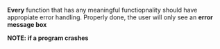 **Every** function that has any meaningful functiopnality should have appropiate error handling.
Properly done, the user will only see an **error message box**

**NOTE: if a program crashes**